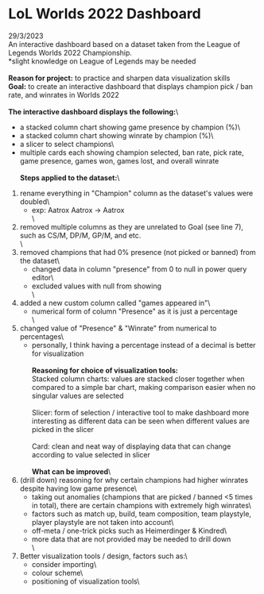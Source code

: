 # LoL Worlds 2022 Dashboard
29/3/2023\
An interactive dashboard based on a dataset taken from the League of Legends Worlds 2022 Championship.\
*slight knowledge on League of Legends may be needed\
\
**Reason for project:** to practice and sharpen data visualization skills\
**Goal:** to create an interactive dashboard that displays champion pick / ban rate, and winrates in Worlds 2022\
\
**The interactive dashboard displays the following:**\
- a stacked column chart showing game presence by champion (%)\
- a stacked column chart showing winrate by champion (%)\
- a slicer to select champions\
- multiple cards each showing champion selected, ban rate, pick rate, game presence, games won, games lost, and overall winrate\
\
**Steps applied to the dataset:**\
1) rename everything in "Champion" column as the dataset's values were doubled\
    - exp: Aatrox Aatrox -> Aatrox\
\
2) removed multiple columns as they are unrelated to Goal (see line 7), such as CS/M, DP/M, GP/M, and etc.\
\
3) removed champions that had 0% presence (not picked or banned) from the dataset\
    - changed data in column "presence" from 0 to null in power query editor\
    - excluded values with null from showing\
\
4) added a new custom column called "games appeared in"\
    - numerical form of column "Presence" as it is just a percentage\
\
5) changed value of "Presence" & "Winrate" from numerical to percentages\
    - personally, I think having a percentage instead of a decimal is better for visualization\
\
**Reasoning for choice of visualization tools:**\
Stacked column charts: values are stacked closer together when compared to a simple bar chart, making comparison easier when no singular values are selected\
\
Slicer: form of selection / interactive tool to make dashboard more interesting as different data can be seen when different values are picked in the slicer\
\
Card: clean and neat way of displaying data that can change according to value selected in slicer\
\
**What can be improved**\
1) (drill down) reasoning for why certain champions had higher winrates despite having low game presence\
    - taking out anomalies (champions that are picked / banned <5 times in total), there are certain champions with extremely high winrates\
    - factors such as match up, build, team composition, team playstyle, player playstyle are not taken into account\
    - off-meta / one-trick picks such as Heimerdinger & Kindred\
    - more data that are not provided may be needed to drill down\
\
2) Better visualization tools / design, factors such as:\
    - consider importing\
    - colour scheme\
    - positioning of visualization tools\


